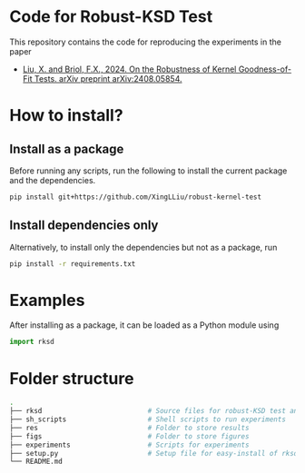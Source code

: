 # Code for Robust-KSD Test
This repository contains the code for reproducing the experiments in the paper 
- [Liu, X. and Briol, F.X., 2024. On the Robustness of Kernel Goodness-of-Fit Tests. arXiv preprint arXiv:2408.05854.](https://arxiv.org/abs/2408.05854)

# How to install?
## Install as a package
Before running any scripts, run the following to install the current package and the dependencies. 
```bash
pip install git+https://github.com/XingLLiu/robust-kernel-test
```

## Install dependencies only
Alternatively, to install only the dependencies but not as a package, run
```bash
pip install -r requirements.txt
```

# Examples
After installing as a package, it can be loaded as a Python module using
```python
import rksd
```

# Folder structure
```bash
.
├── rksd                          # Source files for robust-KSD test and benchmarks
├── sh_scripts                    # Shell scripts to run experiments
├── res                           # Folder to store results
├── figs                          # Folder to store figures
├── experiments                   # Scripts for experiments
├── setup.py                      # Setup file for easy-install of rksd
└── README.md
```